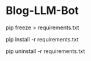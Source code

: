 # Blog-LLM-Bot

pip freeze > requirements.txt

pip install -r requirements.txt

pip uninstall -r requirements.txt
